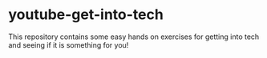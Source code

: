 # youtube-get-into-tech
This repository contains some easy hands on exercises for getting into tech and seeing if it is something for you!
